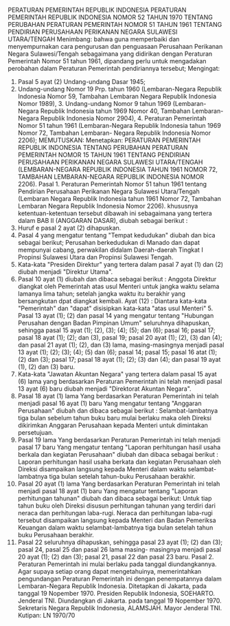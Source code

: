  PERATURAN PEMERINTAH REPUBLIK INDONESIA PERATURAN PEMERINTAH REPUBLIK INDONESIA NOMOR 52 TAHUN 1970 TENTANG PERUBAHAN PERATURAN PEMERINTAH NOMOR 51 TAHUN 1961 TENTANG PENDIRIAN PERUSAHAAN PERIKANAN NEGARA SULAWESI UTARA/TENGAH
Menimbang:
 bahwa guna memperbaiki dan menyempurnakan cara pengurusan dan penguasaan Perusahaan Perikanan Negara Sulawesi/Tengah sebagaimana yang didirikan dengan Peraturan Pemerintah Nomor 51 tahun 1961, dipandang perlu untuk mengadakan perobahan dalam Peraturan Pemerintah pendiriannya tersebut;
Mengingat:

1. Pasal 5 ayat (2) Undang-undang Dasar 1945;
2. Undang-undang Nomor 19 Prp. tahun 1960 (Lembaran-Negara Republik Indonesia Nomor 59, Tambahan Lembaran Negara Republik Indonesia Nomor 1989), 3. Undang-undang Nomor 9 tahun 1969 (Lembaran-Negara Republik Indonesia tahun 1969 Nomor 40, Tambahan Lembaran-Negara Republik Indonesia Nomor 2904), 4. Peraturan Pemerintah Nomor 51 tahun 1961 (Lembaran-Negara Republik Indonesia tahun 1969 Nomor 72, Tambahan Lembaran- Negara Republik Indonesia Nomor 2206);
MEMUTUSKAN:
 Menetapkan: PERATURAN PEMERINTAH REPUBLIK INDONESIA TENTANG PERUBAHAN PERATURAN PEMERINTAH NOMOR 15 TAHUN 1961 TENTANG PENDIRIAN PERUSAHAAN PERIKANAN NEGARA SULAWESI UTARA/TENGAH (LEMBARAN-NEGARA REPUBLIK INDONESIA TAHUN 1961 NOMOR 72, TAMBAHAN LEMBARAN-NEGARA REPUBLIK INDONESIA NOMOR 2206). Pasal 1. Peraturan Pemerintah Nomor 51 tahun 1961 tentang Pendirian Perusahaan Perikanan Negara Sulawesi Utara/Tengah (Lembaran Negara Republik Indonesia tahun 1961 Nomor 72, Tambahan Lembaran Negara Republik Indonesia Nomor 2206). khususnya ketentuan-ketentuan tersebut dibawah ini sebagaimana yang tertera dalam BAB II (ANGGARAN DASAR), diubah sebagai berikut :
1. Huruf e pasal 2 ayat (2) dihapuskan.
2. Pasal 4 yang mengatur tentang "Tempat kedudukan" diubah dan bica sebagai berikut; Perusahan berkedudukan di Manado dan dapat mempunyai cabang, perwakilan didalam Daerah-daerah Tingkat I Propinsi Sulawesi Utara dan Propinsi Sulawesi Tengah.
3. Kata-kata "Presiden Direktur" yang tertera dalam pasal 7 ayat (1) dan (2) diubah menjadi "Direktur Utama".
4. Pasal 10 ayat (1) diubah dan dibaca sebagai berikut : Anggota Direktur diangkat oleh Pemerintah atas usul Menteri untuk jangka waktu selama lamanya lima tahun; setelah jangka waktu itu berakhir yang bersangkutan dpat diangkat kembali. Ayat (12) : Diantara kata-kata "Pemerintah" dan "dapat" disisipkan kata-kata "atas usul Menteri" 5. Pasal 13 ayat (1);
(2) dan pasal 14 yang mengatur tentang "Hubungan Perusahan dengan Badan Pimpinan Umum" seluruhnya dihapuskan, sehingga pasal 15 ayat (1);
(2), (3);
(4);
(5); dan
(6); pasal 16; pasal 17; pasal 18 ayat (1);
(2); dan
(3), pasal 19; pasal 20 ayat (1);
(2), (3) dan (4); dan pasal 21 ayat (1);
(2), dan (3) lama, masing-masingnya menjadi pasal 13 ayat (1);
(2);
(3);
(4);
(5) dan (6); pasal 14; pasal 15; pasal 16 atat (1);
(2) dan (3); pasal 17; pasal 18 ayat (1);
(2);
(3) dan (4); dan pasal 19 ayat (1), (2) dan (3) baru.
6. Kata-kata "Jawatan Akuntan Negara" yang tertera dalam pasal 15 ayat (6) lama yang berdasarkan Peraturan Pemerintah ini telah menjadi pasal 13 ayat (6) baru diubah menjadi "Direktorat Akuntan Negara".
7. Pasal 18 ayat (1) lama Yang berdasarkan Peraturan Pemerintah ini telah menjadi pasal 16 ayat (1) baru Yang mengatur tentang "Anggaran Perusahaan" diubah dan dibaca sebagai berikut : Selambat-lambatnya tiga bulan sebelum tahun buku baru mulai berlaku maka oleh Direksi dikirimkan Anggaran Perusahaan kepada Menteri untuk dimintakan persetujuan.
8. Pasal 19 lama Yang berdasarkan Peraturan Pemerintah ini telah menjadi pasal 17 baru Yang mengatur tentang "Laporan perhitungan hasil usaha berkala dan kegiatan Perusahaan" diubah dan dibaca sebagai berikut : Laporan perhitungan hasil usaha berkata dan kegiatan Perusahaan oleh Direksi disampaikan langsung kepada Menteri dalam waktu selambat- lambatnya tiga bulan setelah tahun-buku Perusahaan berakhir.
9. Pasal 20 ayat (1) lama Yang berdasarkan Peraturan Pemerintah ini telah menjadi pasal 18 ayat (1) baru Yang mengatur tentang "Laporan perhitungan tahunan" diubah dan dibaca sebagai berikut: Untuk tiap tahun buku oleh Direksi disusun perhitungan tahunan yang terdiri dari neraca dan perhitungan laba-rugi. Neraca dan perhitungan laba-rugi tersebut disampaikan langsung kepada Menteri dan Badan Pemeriksa Keuangan dalam waktu selambat-lambatnya tiga bulan setelah tahun buku Perusahaan berakhir.
10. Pasal 22 seluruhnya dihapuskan, sehingga pasal 23 ayat (1);
(2) dan (3); pasal 24, pasal 25 dan pasal 26 lama masing- masingnya menjadi pasal 20 ayat (1);
(2) dan (3); pasal 21, pasal 22 dan pasal 23 baru. Pasal 2. Peraturan Pemerintah ini mulai berlaku pada tanggal diundangkannya. Agar supaya setiap orang dapat mengetahuinya, memerintahkan pengundangan Peraturan Pemerintah ini dengan penempatannya dalam Lembaran-Negara Republik Indonesia. Ditetapkan di Jakarta, pada tanggal 19 Nopember 1970. Presiden Republik Indonesia, SOEHARTO. Jenderal TNI. Diundangkan di Jakarta. pada tanggal 19 Nopember 1970. Sekretaris Negara Republik Indonesia, ALAMSJAH. Mayor Jenderal TNI. Kutipan: LN 1970/70